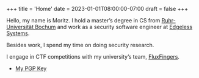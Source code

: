 +++
title = 'Home'
date = 2023-01-01T08:00:00-07:00
draft = false
+++

Hello, my name is Moritz. I hold a master’s degree in CS from [Ruhr-Universität Bochum](https://informatik.rub.de/) and work as a security software engineer at [Edgeless Systems](https://edgeless.systems/).

Besides work, I spend my time on doing security research.

I engage in CTF competitions with my university’s team, [FluxFingers](https://fluxfingers.net/).

- [My PGP Key](./pgp.txt)
